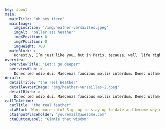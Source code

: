 ```yaml
---
key: about
main:
  mainTitle: "oh hey there"
  mainImage:
    imgLocation: "/img/heather-versailles.jpeg"
    imgAlt: "baller ass heather"
    imgXPosition: 0
    imgYPosition: 0
    imgHeight: 700
  mainBlurb: >-
    Honestly, I’m just like you… but in Paris. because, well, life right! I was put on this earth to guide, mentor, and enlighten people to approach life in a balanced manner, and to see themselves as a temple when external influences halt them from doing so. Whatever you’re going through, all be it relationship trouble, work angst, or clouded judgement, I’m here to listen, understand, and guide.
overview:
  overviewTitle: "Let's go deeper"
  overviewBlub: >-
    Donec sed odio dui. Maecenas faucibus mollis interdum. Donec ullamcorper nulla non metus auctor fringilla. Donec id elit non mi porta gravida at eget metus. Donec id elit non mi porta gravida at eget metus. Donec id elit non mi porta gravida at eget metus. Cras mattis consectetur purus sit amet fermentum.
detail:
  detailTitle: "the real heather"
  detailAvatarImage: "img/heather-versailles-2.jpeg"
  detailBlurb: >-
    Donec sed odio dui. Maecenas faucibus mollis interdum. Donec ullamcorper nulla non metus auctor fringilla. Donec id elit non mi porta gravida at eget metus. Donec id elit non mi porta gravida at eget metus. Donec id elit non mi porta gravida at eget metus. Cras mattis consectetur purus sit amet fermentum.
callToAction:
  catTitle: "the real heather"
  ctaBlurb: Want more info? Sign up to stay up to date and become way more awesome in the process.
  ctaInputPlaceholder: "youremail@awesome.com"
  ctaButtonLabel: "Gimmie that wisdom"
---
```

